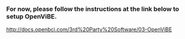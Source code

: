 ### For now, please follow the instructions at the link below to setup OpenViBE.

http://docs.openbci.com/3rd%20Party%20Software/03-OpenViBE
